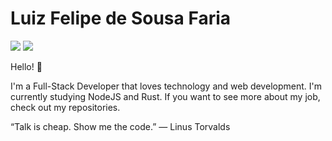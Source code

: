 # Luiz Felipe de Sousa Faria

<a href="https://www.linkedin.com/in/luiz-felipe-de-sousa-faria-8a0ba91a8/" target="_blank"><img src="https://img.shields.io/badge/LinkedIn-0077B5?style=for-the-badge&logo=linkedin&logoColor=white"></img></a>
<a href="mailto:lutilipe02@hotmail.com" target="_blank"><img src="https://img.shields.io/badge/Gmail-D14836?style=for-the-badge&logo=gmail&logoColor=white"></img></a>

Hello! 👋  

I'm  a Full-Stack Developer that loves technology and web development. I'm currently studying NodeJS and Rust. If you want to see more about my job, check out my repositories.     


“Talk is cheap. Show me the code.”
― Linus Torvalds  
